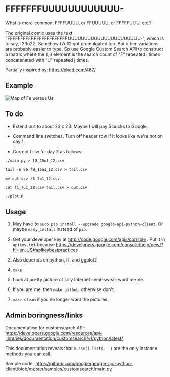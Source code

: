 FFFFFFFUUUUUUUUUUUU-
========

What is more common: FFFFUUUU, or FFUUUUU, or FFFFFUUU, etc.?

The original comic uses the text
"FFFFFFFFFFFFFFFFFFFFFFFUUUUUUUUUUUUUUUUUUUUUU-", which is to say,
f23u22. Somehow f7u12 got promulgated too. But other variations are
probably easier to type. So use Google Custom Search API to construct
a matrix where the (i,j) element is the search count of "F" repeated i
times concatenated with "U" repeated j times.

Partially inspired by: https://xkcd.com/467/

Example
--------
![Map of Fs versus Us](https://dl.dropboxusercontent.com/u/38640281/github_img/ffuu_map.png)

To do
--------
* Extend out to about 23 x 23. Maybe I will pay 5 bucks to Google.

* Command line switches. Turn off header row if it looks like we're
  not on day 1.

* Current flow for day 2 as follows:

`./main.py > f8_15u1_12.csv`

`tail -n 96 f8_15u1_12.csv > tail.csv`

`mv out.csv f1_7u1_12.csv`

`cat f1_7u1_12.csv tail.csv > out.csv`

`./plot.R`


Usage
--------

1. May have to `sudo pip install --upgrade google-api-python-client`.
Or maybe `easy_install` instead of `pip`.

2. Get your developer key at http://code.google.com/apis/console . Put
  it in `apikey.txt` because
  https://developers.google.com/console/help/new/?hl=en_US#apikeybestpractices

3. Also depends on python, R, and ggplot2

4. `make`

5. Look at pretty picture of silly Internet semi-swear-word meme.

6. If you are me, then `make github`, otherwise don't.

7. `make clean` if you no longer want the pictures.


Admin boringness/links
--------

Documentation for customsearch API:
https://developers.google.com/resources/api-libraries/documentation/customsearch/v1/python/latest/

This documentation reveals that `x.cse().list(...)` are the only
instance methods you can call.

Sample code:
https://github.com/google/google-api-python-client/blob/master/samples/customsearch/main.py
